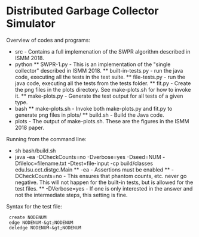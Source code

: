 # Distributed Garbage Collector Simulator

Overview of codes and programs:
* src - Contains a full implemenation of the SWPR algorithm described in ISMM 2018.
* python
** SWPR-1.py - This is an implementation of the "single collector" described in ISMM 2018.
** built-in-tests.py - run the java code, executing all the tests in the test suite.
** file-tests.py - run the java code, executing all the tests from the tests folder.
** fit.py - Create the png files in the plots directory. See make-plots.sh for how to invoke it.
** make-plots.py - Generate the test output for all tests of a given type.
* bash
** make-plots.sh - Invoke both make-plots.py and fit.py to generate png files in plots/
** build.sh - Build the Java code.
* plots - The output of make-plots.sh. These are the figures in the ISMM 2018 paper.

Running from the command line:
* sh bash/build.sh
* java -ea -DCheckCounts=no -Dverbose=yes -Dseed=NUM -Dfileloc=filename.txt -Dtest=file-input -cp build/classes edu.lsu.cct.distgc.Main
** -ea - Assertions must be enabled
** -DCheckCounts=no - This ensures that phantom counts, etc. never go negative. This will not happen for the built-in tests, but is allowed for the test files.
** -DVerbose=yes - If one is only interested in the answer and not the intermediate steps, this setting is fine.

Syntax for the test file:
```
 create NODENUM
 edge NODENUM-&gt;NODENUM
 deledge NODENUM-&gt;NODENUM
```
